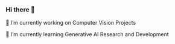 ### Hi there 👋

<!--
**AhmedAboelyazeed-M/AhmedAboelyazeed-M** is a ✨ _special_ ✨ repository because its `README.md` (this file) appears on your GitHub profile.

Here are some ideas to get you started:

- 🔭 I’m currently working on Computer Vision Projects
- 🌱 I’m currently learning Generative AI Research and Developmend
- 👯 I’m looking to collaborate on ...
- 🤔 I’m looking for help with ...
- 💬 Ask me about ...
- 📫 How to reach me: ...
- 😄 Pronouns: ...
- ⚡ Fun fact: ...
-->


🔭 I’m currently working on Computer Vision Projects

🌱 I’m currently learning Generative AI Research and Development
